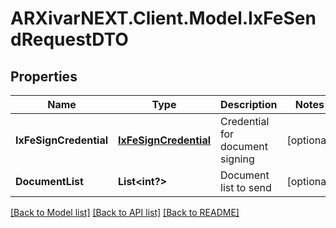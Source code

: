 # ARXivarNEXT.Client.Model.IxFeSendRequestDTO
## Properties

Name | Type | Description | Notes
------------ | ------------- | ------------- | -------------
**IxFeSignCredential** | [**IxFeSignCredential**](IxFeSignCredential.md) | Credential for document signing | [optional] 
**DocumentList** | **List&lt;int?&gt;** | Document list to send | [optional] 

[[Back to Model list]](../README.md#documentation-for-models) [[Back to API list]](../README.md#documentation-for-api-endpoints) [[Back to README]](../README.md)

